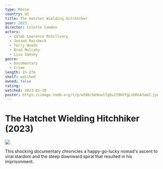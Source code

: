 ```yaml
---
type: Movie
country: US
title: The Hatchet Wielding Hitchhiker
year: 2023
director: Colette Camden
actors:
  - Caleb Lawrence McGillvary
  - Jessob Reisbeck
  - Terry Woods
  - Brad Mulcahy
  - Lisa Samsky
genre:
  - Documentary
  - Crime
length: 1h 27m
shelf: watched
owned: false
rating:
watched: 2023-01-10
poster: https://image.tmdb.org/t/p/w500/kb9ow17gQv2196VTgLnbRoA3amZ.jpg
---
```


# The Hatchet Wielding Hitchhiker (2023)

![](https://image.tmdb.org/t/p/w500/kb9ow17gQv2196VTgLnbRoA3amZ.jpg)

This shocking documentary chronicles a happy-go-lucky nomad's ascent to viral stardom and the steep downward spiral that resulted in his imprisonment.